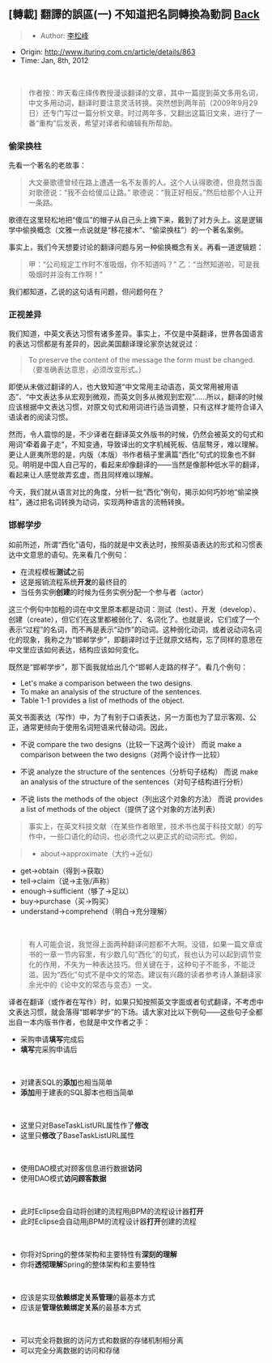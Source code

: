 ## [轉載] 翻譯的誤區(一) 不知道把名詞轉換為動詞 [**Back**](./../translation.md)

> - Author: [李松峰](http://www.ituring.com.cn/users/81970)
- Origin: http://www.ituring.com.cn/article/details/863
- Time: Jan, 8th, 2012

<br />

> 作者按：昨天看庄绎传教授漫谈翻译的文章，其中一篇提到英文多用名词，中文多用动词，翻译时要注意灵活转换。突然想到两年前（2009年9月29日）还专门写过一篇分析文章。时过两年多，又翻出这篇旧文来，进行了一番“重构”后发表，希望对译者和编辑有所帮助。

### 偷梁换柱

先看一个著名的老故事：

> 大文豪歌德曾经在路上遭遇一名不友善的人。这个人认得歌德，但竟然当面对歌德说：“我不会给傻瓜让路。” 歌德说：“我正好相反。”然后给那个人让开一条路。

歌德在这里轻松地把“傻瓜”的帽子从自己头上摘下来，戴到了对方头上。这是逻辑学中偷换概念（文雅一点说就是“移花接木”、“偷梁换柱”）的一个著名案例。

事实上，我们今天想要讨论的翻译问题与另一种偷换概念有关。再看一道逻辑题：

> 甲：“公司规定工作时不准吸烟，你不知道吗？” 乙：“当然知道啦，可是我吸烟时并没有工作啊！”

我们都知道，乙说的这句话有问题，但问题何在？

### 正视差异

我们知道，中英文表达习惯有诸多差异。事实上，不仅是中英翻译，世界各国语言的表达习惯都是有差异的，因此美国翻译理论家奈达就说过：

> To preserve the content of the message the form must be changed.（要准确表达意思，必须改变形式。）

即使从未做过翻译的人，也大致知道“中文常用主动语态，英文常用被用语态”、“中文表达多从宏观到微观，而英文则多从微观到宏观”……所以，翻译的时候应该根据中文表达习惯，对原文句式和用词进行适当调整，只有这样才能符合译入语读者的阅读习惯。

然而，令人震惊的是，不少译者在翻译英文外版书的时候，仍然会被英文的句式和用词“牵着鼻子走”，不知变通，导致译出的文字机械死板、佶屈骜牙，难以理解。更让人匪夷所思的是，内版（本版）书作者稿子里满篇“西化”句式的现象也不鲜见。明明是中国人自己写的，看起来却像翻译的——当然是像那种低水平的翻译，看起来让人感觉故弄玄虚，而且同样难以理解。

今天，我们就从语言对比的角度，分析一批“西化”例句，揭示如何巧妙地“偷梁换柱”，通过把名词转换为动词，实现两种语言的流畅转换。

### 邯郸学步

如前所述，所谓“西化”语句，指的就是中文表达时，按照英语表达的形式和习惯表达中文意思的语句。先来看几个例句：

- 在流程模板**测试**之前
- 这是报销流程系统**开发**的最终目的
- 当任务实例**创建**的时候为任务实例分配一个参与者（actor）

这三个例句中加粗的词在中文里原本都是动词：测试（test）、开发（develop）、创建（create），但它们在这里都被弱化了、名词化了。也就是说，它们成了一个表示“过程”的名词，而不再是表示“动作”的动词。这种弱化动词，或者说动词名词化的现象，我称之为“邯郸学步”，即翻译时过于迁就原文结构，忘了同样的意思在中文里应该如何表达，结构应该如何变化。

既然是“邯郸学步”，那下面我就给出几个“邯郸人走路的样子”。看几个例句：

- Let's make a comparison between the two designs.
- To make an analysis of the structure of the sentences.
- Table 1-1 provides a list of methods of the object.

英文书面表达（写作）中，为了有别于口语表达，另一方面也为了显示客观、公正，通常更倾向于使用名词短语来代替动词。因此，

- 不说 compare the two designs（比较一下这两个设计） 而说 make a comparison between the two designs（对两个设计作一比较）

- 不说 analyze the structure of the sentences（分析句子结构） 而说 make an analysis of the structure of the sentences（对句子结构进行分析）

- 不说 lists the methods of the object（列出这个对象的方法） 而说 provides a list of methods of the object（提供了这个对象的方法列表）

> 事实上，在英文科技文献（在某些作者眼里，技术书也属于科技文献）的写作中，一些口语化的动词，也必须代之以更正式的动词形式。例如，

> - about->approximate（大约->近似）
- get->obtain（得到->获取）
- tell->claim（说->主张/声称）
- enough->sufficient（够了->足以）
- buy->purchase（买->购买）
- understand->comprehend（明白->充分理解）

<br />

> 有人可能会说，我觉得上面两种翻译问题都不大啊。没错，如果一篇文章或书的一章一节内容里，有少数几句“西化”的句式，我也认为可以起到调节变化的作用，不失为一种表达技巧。但关键在于，这种句子不能多，不能泛滥。因为“西化”句式不是中文的常态。建议有兴趣的读者参考诗人兼翻译家余光中的《论中文的常态与变态》一文。

译者在翻译（或作者在写作）时，如果只知按照英文字面或者句式翻译，不考虑中文表达习惯，就会落得“邯郸学步”的下场。请大家对比以下例句——这些句子全都出自一本内版书作者，也就是中文作者之手：

- 采购申请**填写**完成后
- **填写**完采购申请后

<br />

- 对建表SQL的**添加**也相当简单
- **添加**用于建表的SQL脚本也相当简单

<br />

- 这里只对BaseTaskListURL属性作了**修改**
- 这里只**修改**了BaseTaskListURL属性

<br />

- 使用DAO模式对顾客信息进行数据**访问**
- 使用DAO模式**访问顾客数据**

<br />

- 此时Eclipse会自动将创建的流程用jBPM的流程设计器**打开**
- 此时Eclipse会自动用jBPM的流程设计器**打开**创建的流程

<br />

- 你将对Spring的整体架构和主要特性有**深刻的理解**
- 你将**透彻理解**Spring的整体架构和主要特性

<br />

- 应该是实现**依赖绑定关系管理**的最基本方式
- 应该是**管理依赖绑定关系**的最基本方式

<br />

- 可以完全将数据的访问方式和数据的存储机制相分离
- 可以完全分离数据的访问和存储